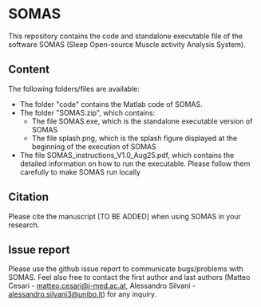 # SOMAS
This repository contains the code and standalone executable file of the software SOMAS (Sleep Open-source Muscle activity Analysis System).

## Content 
The following folders/files are available:
- The folder "code" contains the Matlab code of SOMAS. 
- The folder "SOMAS.zip", which contains:
  - The file SOMAS.exe, which is the standalone executable version of SOMAS
  - The file splash.png, which is the splash figure displayed at the beginning of the execution of SOMAS
- The file SOMAS_instructions_V1.0_Aug25.pdf, which contains the detailed information on how to run the executable. Please follow them carefully to make SOMAS run locally
 
 ## Citation
 Please cite the manuscript [TO BE ADDED] when using SOMAS in your research.

 ## Issue report
 Please use the github issue report to communicate bugs/problems with SOMAS. Feel also free to contact the first author and last authors (Matteo Cesari - matteo.cesari@i-med.ac.at, Alessandro Silvani - alessandro.silvani3@unibo.it) for any inquiry. 
